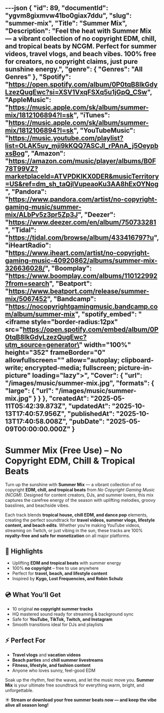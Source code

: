---json
{
  "id": 89,
  "documentId": "ygvm8gixmvw41bo0giax7ddu",
  "slug": "summer-mix",
  "Title": "Summer Mix",
  "Description": "Feel the heat with Summer Mix — a vibrant collection of no copyright EDM, chill, and tropical beats by NCGM. Perfect for summer videos, travel vlogs, and beach vibes. 100% free for creators, no copyright claims, just pure sunshine energy.",
  "genre": {
    "Genres": "All Genres"
  },
  "Spotify": "https://open.spotify.com/album/0P0tqB8lkGdyLzezQugEwc?si=XSV1VxqFSXq5u1jGpQ_CSw",
  "AppleMusic": "https://music.apple.com/sk/album/summer-mix/1812106894?l=sk",
  "iTunes": "https://music.apple.com/sk/album/summer-mix/1812106894?l=sk",
  "YouTubeMusic": "https://music.youtube.com/playlist?list=OLAK5uy_mji9kKQQ7ASCJI_rPAnA_j5OeypbxsBog",
  "Amazon": "https://amazon.com/music/player/albums/B0F78T99VZ?marketplaceId=ATVPDKIKX0DER&musicTerritory=US&ref=dm_sh_taQjlVupeaoKu3AA8hExOYNog",
  "Pandora": "https://www.pandora.com/artist/no-copyright-gaming-music/summer-mix/ALbPv5z3pr5Zp3J",
  "Deezer": "https://www.deezer.com/en/album/750733281",
  "Tidal": "https://tidal.com/browse/album/433416797?u",
  "iHeartRadio": "https://www.iheart.com/artist/no-copyright-gaming-music-40920862/albums/summer-mix-326636028/",
  "Boomplay": "https://www.boomplay.com/albums/110122992?from=search",
  "Beatport": "https://www.beatport.com/release/summer-mix/5067452",
  "Bandcamp": "https://nocopyrightgamingmusic.bandcamp.com/album/summer-mix",
  "spotify_embed": "<iframe style=\"border-radius:12px\" src=\"https://open.spotify.com/embed/album/0P0tqB8lkGdyLzezQugEwc?utm_source=generator\" width=\"100%\" height=\"352\" frameBorder=\"0\" allowfullscreen=\"\" allow=\"autoplay; clipboard-write; encrypted-media; fullscreen; picture-in-picture\" loading=\"lazy\"></iframe>",
  "Cover": {
    "url": "/images/music/summer-mix.jpg",
    "formats": {
      "large": {
        "url": "/images/music/summer-mix.jpg"
      }
    }
  },
  "createdAt": "2025-05-11T05:42:39.873Z",
  "updatedAt": "2025-10-13T17:40:57.956Z",
  "publishedAt": "2025-10-13T17:40:58.008Z",
  "pubDate": "2025-05-09T00:00:00.000Z"
}
---

# Summer Mix (Free Use) – No Copyright EDM, Chill & Tropical Beats

Turn up the sunshine with **Summer Mix** — a vibrant collection of no copyright **EDM, chill, and tropical beats** from *No Copyright Gaming Music (NCGM)*. Designed for content creators, DJs, and summer lovers, this mix captures the carefree energy of the season with uplifting melodies, groovy basslines, and beachside vibes.  

Each track blends **tropical house, chill EDM, and dance pop** elements, creating the perfect soundtrack for **travel videos, summer vlogs, lifestyle content, and beach edits**. Whether you’re making YouTube videos, streaming on Twitch, or just vibing in the sun, these tracks are 100% **royalty-free and safe for monetization** on all major platforms.  

## 🌴 Highlights
- Uplifting **EDM and tropical beats** with summer energy  
- 100% **no copyright** – free to use anywhere  
- Perfect for **travel, beach, and lifestyle content**  
- Inspired by **Kygo, Lost Frequencies, and Robin Schulz**  

## 💿 What You’ll Get
- 10 original **no copyright summer tracks**  
- HQ mastered sound ready for streaming & background sync  
- Safe for **YouTube, TikTok, Twitch, and Instagram**  
- Smooth transitions ideal for DJs and playlists  

## ⚡ Perfect For
- **Travel vlogs** and **vacation videos**  
- **Beach parties** and **chill summer livestreams**  
- **Fitness, lifestyle, and fashion content**  
- Anyone who loves sunny, feel-good EDM  

Soak up the rhythm, feel the waves, and let the music move you. **Summer Mix** is your ultimate free soundtrack for everything warm, bright, and unforgettable.  

☀️ **Stream or download your free summer beats now — and keep the vibe alive all season long!**
